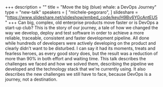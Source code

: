 +++
description = ""
title = "Move the big (blue) whale: a DevOps Journey"
type = "new-talk"
speakers = [
        "michele-pegoraro",
]
slideshare = "https://www.slideshare.net/slideshow/embed_code/key/H9Bv6YGcAntEU5"
+++
Can big, complex, old enterprise products move faster or is DevOps a start-up club? This is the story of our journey, a tale of how we changed the way we develop, deploy and test software in order to achieve a more reliable, traceable, consistent and faster development pipeline. All done while hundreds of developers were actively developing on the product and clearly didn't want to be disturbed. I can say it had its moments, treats and fearless heroes, as every good story does, but the result was a reduction of more than 90% in both effort and waiting time. This talk describes the challenges we faced and how we solved them, describing the pipeline we developed and the technology stack that we're currently using. It also describes the new challenges we still have to face, because DevOps is a journey, not a destination.